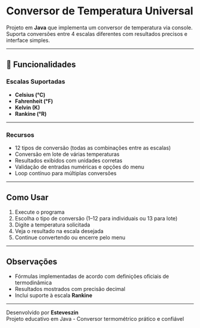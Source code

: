 # Conversor de Temperatura Universal

Projeto em **Java** que implementa um conversor de temperatura via console. Suporta conversões entre 4 escalas diferentes com resultados precisos e interface simples.

---
## 🎯 Funcionalidades

### Escalas Suportadas
- **Celsius (°C)**
- **Fahrenheit (°F)**
- **Kelvin (K)**
- **Rankine (°R)**

---

### Recursos
- 12 tipos de conversão (todas as combinações entre as escalas)  
- Conversão em lote de várias temperaturas  
- Resultados exibidos com unidades corretas  
- Validação de entradas numéricas e opções do menu  
- Loop contínuo para múltiplas conversões  

---

## Como Usar
1. Execute o programa  
2. Escolha o tipo de conversão (1–12 para individuais ou 13 para lote)  
3. Digite a temperatura solicitada  
4. Veja o resultado na escala desejada  
5. Continue convertendo ou encerre pelo menu  

---

## Observações
- Fórmulas implementadas de acordo com definições oficiais de termodinâmica  
- Resultados mostrados com precisão decimal  
- Inclui suporte à escala **Rankine**  

---

Desenvolvido por **Esteveszin**  
Projeto educativo em Java - Conversor termométrico prático e confiável
